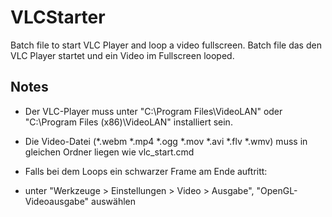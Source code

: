 # VLCStarter

Batch file to start VLC Player and loop a video fullscreen.
Batch file das den VLC Player startet und ein Video im Fullscreen looped.

## Notes

- Der VLC-Player muss unter "C:\Program Files\VideoLAN" oder "C:\Program Files (x86)\VideoLAN" installiert sein.
- Die Video-Datei (*.webm *.mp4 *.ogg *.mov *.avi *.flv *.wmv) muss in gleichen Ordner liegen wie vlc_start.cmd

- Falls bei dem Loops ein schwarzer Frame am Ende auftritt:
- unter "Werkzeuge > Einstellungen > Video > Ausgabe", "OpenGL-Videoausgabe" auswählen
